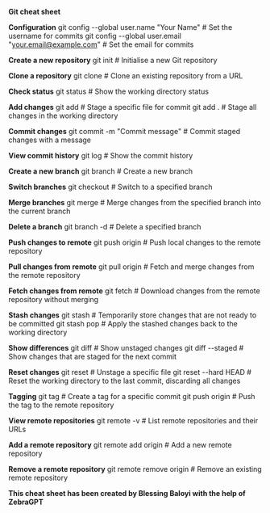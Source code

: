 **Git cheat sheet**

**Configuration**
git config --global user.name "Your Name" # Set the username for commits
git config --global user.email "your.email@example.com" # Set the email for commits


**Create a new repository**
git init # Initialise a new Git repository


**Clone a repository**
git clone <repository-url> # Clone an existing repository from a URL


**Check status**
git status # Show the working directory status


**Add changes**
git add <file> # Stage a specific file for commit
git add . # Stage all changes in the working directory


**Commit changes**
git commit -m "Commit message" # Commit staged changes with a message


**View commit history**
git log # Show the commit history


**Create a new branch**
git branch <branch-name> # Create a new branch


**Switch branches**
git checkout <branch-name> # Switch to a specified branch


**Merge branches**
git merge <branch-name> # Merge changes from the specified branch into the current branch


**Delete a branch**
git branch -d <branch-name> # Delete a specified branch


**Push changes to remote**
git push origin <branch-name> # Push local changes to the remote repository


**Pull changes from remote**
git pull origin <branch-name> # Fetch and merge changes from the remote repository


**Fetch changes from remote**
git fetch # Download changes from the remote repository without merging


**Stash changes**
git stash # Temporarily store changes that are not ready to be committed
git stash pop # Apply the stashed changes back to the working directory


**Show differences**
git diff # Show unstaged changes
git diff --staged # Show changes that are staged for the next commit


**Reset changes**
git reset <file> # Unstage a specific file
git reset --hard HEAD # Reset the working directory to the last commit, discarding all changes


**Tagging**
git tag <tag-name> # Create a tag for a specific commit
git push origin <tag-name> # Push the tag to the remote repository


**View remote repositories**
git remote -v # List remote repositories and their URLs


**Add a remote repository**
git remote add origin <repository-url> # Add a new remote repository


**Remove a remote repository**
git remote remove origin # Remove an existing remote repository








[notes on conventional commits and branch naming]: https://dev.to/varbsan/a-simplified-convention-for-naming-branches-and-commits-in-git-il4
**This cheat sheet has been created by Blessing Baloyi with the help of ZebraGPT**

